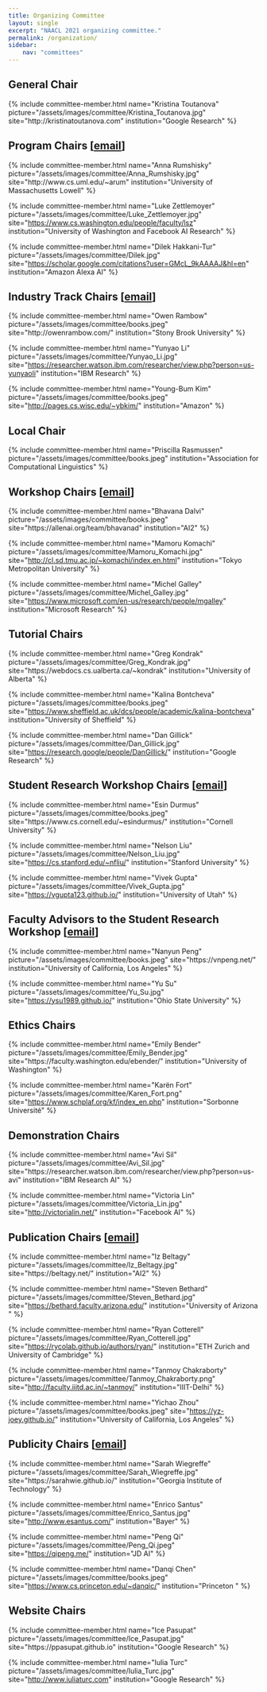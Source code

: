 ```yaml
---
title: Organizing Committee
layout: single
excerpt: "NAACL 2021 organizing committee."
permalink: /organization/
sidebar: 
    nav: "committees"
---
```


<h2>General Chair</h2>
{% include committee-member.html
   name="Kristina Toutanova"
   picture="/assets/images/committee/Kristina_Toutanova.jpg"
   site="http://kristinatoutanova.com"
   institution="Google Research"
%}

<h2>Program Chairs [<a href="mailto:naacl-2021-program-chairs@googlegroups.com">email</a>]</h2>
{% include committee-member.html
   name="Anna Rumshisky"
   picture="/assets/images/committee/Anna_Rumshisky.jpg"
   site="http://www.cs.uml.edu/~arum"
   institution="University of Massachusetts Lowell"
%}

{% include committee-member.html
   name="Luke Zettlemoyer"
   picture="/assets/images/committee/Luke_Zettlemoyer.jpg"
   site="https://www.cs.washington.edu/people/faculty/lsz"
   institution="University of Washington and Facebook AI Research"
%}

{% include committee-member.html
   name="Dilek Hakkani-Tur"
   picture="/assets/images/committee/Dilek.jpg"
   site="https://scholar.google.com/citations?user=GMcL_9kAAAAJ&hl=en"
   institution="Amazon Alexa AI"
%}

<h2>Industry Track Chairs [<a href="mailto: naacl2021-industrial-track@googlegroups.com">email</a>]</h2>
{% include committee-member.html
   name="Owen Rambow"
   picture="/assets/images/committee/books.jpeg"
   site="http://owenrambow.com/"
   institution="Stony Brook University"
%}

{% include committee-member.html
   name="Yunyao Li"
   picture="/assets/images/committee/Yunyao_Li.jpg"
   site="https://researcher.watson.ibm.com/researcher/view.php?person=us-yunyaoli"
   institution="IBM Research"
%}

{% include committee-member.html
   name="Young-Bum Kim"
   picture="/assets/images/committee/books.jpeg"
   site="http://pages.cs.wisc.edu/~ybkim/"
   institution="Amazon"
%}

<h2>Local Chair</h2>
{% include committee-member.html
   name="Priscilla Rasmussen"
   picture="/assets/images/committee/books.jpeg"
   institution="Association for Computational Linguistics"
%}

<h2>Workshop Chairs [<a href="mailto: naacl2021-workshop-chairs@googlegroups.com">email</a>]
</h2>
{% include committee-member.html
   name="Bhavana Dalvi"
   picture="/assets/images/committee/books.jpeg"
   site="https://allenai.org/team/bhavanad"
   institution="AI2"
%}

{% include committee-member.html
   name="Mamoru Komachi"
   picture="/assets/images/committee/Mamoru_Komachi.jpg"
   site="http://cl.sd.tmu.ac.jp/~komachi/index.en.html"
   institution="Tokyo Metropolitan University"
%}

{% include committee-member.html
   name="Michel Galley"
   picture="/assets/images/committee/Michel_Galley.jpg"
   site="https://www.microsoft.com/en-us/research/people/mgalley"
   institution="Microsoft Research"
%}

<h2>Tutorial Chairs</h2>
{% include committee-member.html
   name="Greg Kondrak"
   picture="/assets/images/committee/Greg_Kondrak.jpg"
   site="https://webdocs.cs.ualberta.ca/~kondrak"
   institution="University of Alberta"
%}

{% include committee-member.html
   name="Kalina Bontcheva"
   picture="/assets/images/committee/books.jpeg"
   site="https://www.sheffield.ac.uk/dcs/people/academic/kalina-bontcheva"
   institution="University of Sheffield"
%}

{% include committee-member.html
   name="Dan Gillick"
   picture="/assets/images/committee/Dan_Gillick.jpg"
   site="https://research.google/people/DanGillick/"
   institution="Google Research"
%}

<h2>Student Research Workshop Chairs [<a href="mailto:naacl2021-srw@googlegroups.com">email</a>]</h2>
{% include committee-member.html
   name="Esin Durmus"
   picture="/assets/images/committee/books.jpeg"
   site="https://www.cs.cornell.edu/~esindurmus/"
   institution="Cornell University"
%}

{% include committee-member.html
   name="Nelson Liu"
   picture="/assets/images/committee/Nelson_Liu.jpg"
   site="https://cs.stanford.edu/~nfliu/"
   institution="Stanford University"
%}

{% include committee-member.html
   name="Vivek Gupta"
   picture="/assets/images/committee/Vivek_Gupta.jpg"
   site="https://vgupta123.github.io/"
   institution="University of Utah"
%}

<h2>Faculty Advisors to the Student Research Workshop [<a href="mailto:naacl2021-srw@googlegroups.com">email</a>]</h2>
{% include committee-member.html
   name="Nanyun Peng"
   picture="/assets/images/committee/books.jpeg"
   site="https://vnpeng.net/"
   institution="University of California, Los Angeles"
%}

{% include committee-member.html
   name="Yu Su"
   picture="/assets/images/committee/Yu_Su.jpg"
   site="https://ysu1989.github.io/"
   institution="Ohio State University"
%}

<h2>Ethics Chairs</h2>
{% include committee-member.html
   name="Emily Bender"
   picture="/assets/images/committee/Emily_Bender.jpg"
   site="https://faculty.washington.edu/ebender/"
   institution="University of Washington"
%}

{% include committee-member.html
   name="Karën Fort"
   picture="/assets/images/committee/Karen_Fort.png"
   site="https://www.schplaf.org/kf/index_en.php"
   institution="Sorbonne Université"
%}

<h2>Demonstration Chairs</h2>
{% include committee-member.html
   name="Avi Sil"
   picture="/assets/images/committee/Avi_Sil.jpg"
   site="https://researcher.watson.ibm.com/researcher/view.php?person=us-avi"
   institution="IBM Research AI"
%}

{% include committee-member.html
   name="Victoria Lin"
   picture="/assets/images/committee/Victoria_Lin.jpg"
   site="http://victorialin.net/"
   institution="Facebook AI"
%}

<h2>Publication Chairs [<a href="mailto:naacl2021-publication-chairs@googlegroups.com">email</a>]</h2>
{% include committee-member.html
   name="Iz Beltagy"
   picture="/assets/images/committee/Iz_Beltagy.jpg"
   site="https://beltagy.net/"
   institution="AI2"
%}

{% include committee-member.html
   name="Steven Bethard"
   picture="/assets/images/committee/Steven_Bethard.jpg"
   site="https://bethard.faculty.arizona.edu/"
   institution="University of Arizona "
%}

{% include committee-member.html
   name="Ryan Cotterell"
   picture="/assets/images/committee/Ryan_Cotterell.jpg"
   site="https://rycolab.github.io/authors/ryan/"
   institution="ETH Zurich and University of Cambridge"
%}

{% include committee-member.html
   name="Tanmoy Chakraborty"
   picture="/assets/images/committee/Tanmoy_Chakraborty.png"
   site="http://faculty.iiitd.ac.in/~tanmoy/"
   institution="IIIT-Delhi"
%}

{% include committee-member.html
   name="Yichao Zhou"
   picture="/assets/images/committee/books.jpeg"
   site="https://yz-joey.github.io/"
   institution="University of California, Los Angeles"
%}

<h2>Publicity Chairs [<a href="mailto:naacl2021-publicity@googlegroups.com">email</a>]</h2>
{% include committee-member.html
   name="Sarah Wiegreffe"
   picture="/assets/images/committee/Sarah_Wiegreffe.jpg"
   site="https://sarahwie.github.io/"
   institution="Georgia Institute of Technology"
%}

{% include committee-member.html
   name="Enrico Santus"
   picture="/assets/images/committee/Enrico_Santus.jpg"
   site="http://www.esantus.com/"
   institution="Bayer"
%}

{% include committee-member.html
   name="Peng Qi"
   picture="/assets/images/committee/Peng_Qi.jpeg"
   site="https://qipeng.me/"
   institution="JD AI"
%}

{% include committee-member.html
   name="Danqi Chen"
   picture="/assets/images/committee/books.jpeg"
   site="https://www.cs.princeton.edu/~danqic/"
   institution="Princeton "
%}

<h2>Website Chairs</h2>
{% include committee-member.html
   name="Ice Pasupat"
   picture="/assets/images/committee/Ice_Pasupat.jpg"
   site="https://ppasupat.github.io"
   institution="Google Research"
%}

{% include committee-member.html
   name="Iulia Turc"
   picture="/assets/images/committee/Iulia_Turc.jpg"
   site="http://www.iuliaturc.com"
   institution="Google Research"
%}
